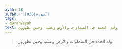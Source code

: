 ```yaml
---
ayah: 18
surah: '[[030|سورة]]'
tags:
- quran/ayah
text: وله الحمد في السماوات والأرض وعشيا وحين تظهرون
---
```

> وله الحمد في السماوات والأرض وعشيا وحين تظهرون
